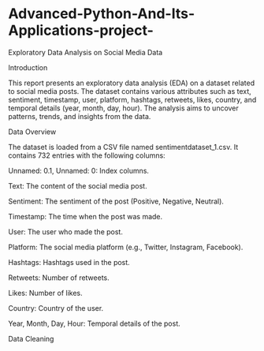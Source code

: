 # Advanced-Python-And-Its-Applications-project-

Exploratory Data Analysis on Social Media Data 

Introduction 

This report presents an exploratory data analysis (EDA) on a dataset related to social media posts. The dataset contains various attributes such as text, sentiment, timestamp, user, platform, hashtags, retweets, likes, country, and temporal details (year, month, day, hour). The analysis aims to uncover patterns, trends, and insights from the data. 

Data Overview 

The dataset is loaded from a CSV file named sentimentdataset_1.csv. It contains 732 entries with the following columns: 

Unnamed: 0.1, Unnamed: 0: Index columns. 

Text: The content of the social media post. 

Sentiment: The sentiment of the post (Positive, Negative, Neutral). 

Timestamp: The time when the post was made. 

User: The user who made the post. 

Platform: The social media platform (e.g., Twitter, Instagram, Facebook). 

Hashtags: Hashtags used in the post. 

Retweets: Number of retweets. 

Likes: Number of likes. 

Country: Country of the user. 

Year, Month, Day, Hour: Temporal details of the post. 

Data Cleaning 
